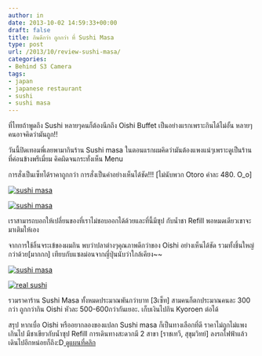 ```yaml
---
author: in
date: 2013-10-02 14:59:33+00:00
draft: false
title: กินดีกว่า ถูกกว่า ที่ Sushi Masa
type: post
url: /2013/10/review-sushi-masa/
categories:
- Behind S3 Camera
tags:
- japan
- japanese restaurant
- sushi
- sushi masa
---
```


ที่ไทยถ้าพูดถึง Sushi หลายๆคนก็ต้องนีกถึง Oishi Buffet เป็นอย่างแรกเพราะกินได้ไม่อั้น หลายๆคนอาจคิดว่ามันถูก!!

วันนี้ปิดเทอมพี่เลยพามากินร้าน Sushi masa ในตอนแรกผมคิดว่ามันต้องแพงแน่ๆเพราะดูเป็นร้านที่ค่อนข้างพรีเมี่ยม คิคผิดจนกระทั่งเห็น Menu

การสั่งเป็นเซ็ทได้ราคาถูกกว่า การสั่งเป็นคำอย่างเห็นได้ชัด!!! [ไม่นับพวก Otoro คำละ 480. O_o]

[![sushi masa](https://www.innnblog.com/wp-content/uploads/2556/10/wpid-Photo-2-ต.ค.-2556-2156.jpg)
](https://www.innnblog.com/wp-content/uploads/2556/10/wpid-Photo-2-ต.ค.-2556-2156.jpg)




<!-- more -->



[![sushi masa](https://www.innnblog.com/wp-content/uploads/2556/10/wpid-Photo-2-ต.ค.-2556-215612.jpg)
](https://www.innnblog.com/wp-content/uploads/2556/10/wpid-Photo-2-ต.ค.-2556-215612.jpg)


เราสามารถบอกให้เปลี่ยนของที่เราไม่ชอบออกได้ด้วยและที่นี้มีซุป กับน้ำชา Refill พอหมดเดียวเขาจะมาเติมให้เอง

จากการใช้ลิ้นจระเข้ของผมกิน พบว่าปลาต่างๆคุณภาพดีกว่าของ Oishi อย่างเห็นได้ชัด รวมทั้งชิ้นใหญ่กว่าด้วย[มากกก] เทียบกับแซลม่อนจากญี่ปุ่นนับว่าใกล้เคียง~~


[![sushi masa](https://www.innnblog.com/wp-content/uploads/2556/10/wpid-Photo-2-ต.ค.-2556-21541.jpg)
](https://www.innnblog.com/wp-content/uploads/2556/10/wpid-Photo-2-ต.ค.-2556-21541.jpg)





[![real sushi](https://www.innnblog.com/wp-content/uploads/2556/10/20130420_121437_1-1024x768.jpg)
](https://www.innnblog.com/wp-content/uploads/2556/10/20130420_121437_1.jpg)

รวมราคาร้าน Sushi Masa ทั้งหมดประมาณพันกว่าบาท [3เซ็ท] สามคนก็ตกประมาณคนละ 300 กว่า ถูกกว่ากิน Oishi หัวละ 500-600กว่ากันเยอะ. เก็บเงินไปกิน Kyoroen ต่อได้

สรุป หากเบื่อ Oishi หรืออยากลองของแปลก Sushi masa ก็เป็นทางเลือกที่ดี ราคาไม่ถูกไม่แพงเกินไป มีชาเขียวกับน้ำซุป Refill การเดินทางสะดวกมี 2 สาขา [ราชเทวี, สุขุมวิทย์] ลงรถไฟฟ้าแล้วเดินไปอีกหน่อยก็ถึง:D[ ดูแผนที่คลิก](http://th.restaurant.openrice.com/sushimasa/contact)



